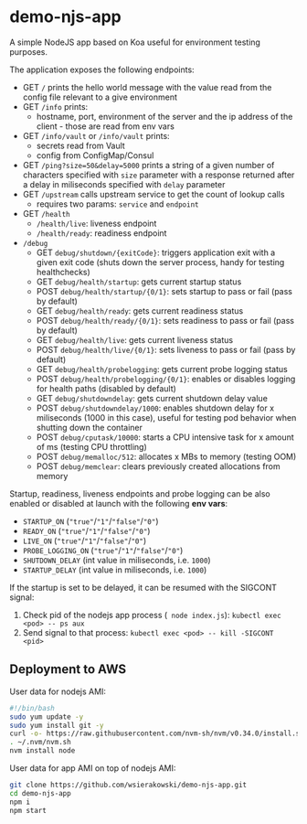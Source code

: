 # demo-njs-app

A simple NodeJS app based on Koa useful for environment testing purposes.

The application exposes the following endpoints:

- GET `/` prints the hello world message with the value read from the config file relevant to a give environment
- GET `/info` prints:
  - hostname, port, environment of the server and the ip address of the client - those are read from env vars
- GET `/info/vault` or `/info/vault` prints:
  - secrets read from Vault
  - config from ConfigMap/Consul
- GET `/ping?size=50&delay=5000` prints a string of a given number of characters specified with `size` parameter with a response returned after a delay in miliseconds specified with `delay` parameter
- GET `/upstream` calls upstream service to get the count of lookup calls
  - requires two params: `service` and `endpoint`
- GET `/health` 
  - `/health/live`: liveness endpoint 
  - `/health/ready`: readiness endpoint
- `/debug`
  - GET `debug/shutdown/{exitCode}`: triggers application exit with a given exit code (shuts down the server process, handy for testing healthchecks)
  - GET `debug/health/startup`: gets current startup status
  - POST `debug/health/startup/{0/1}`: sets startup to pass or fail (pass by default)
  - GET `debug/health/ready`: gets current readiness status
  - POST `debug/health/ready/{0/1}`: sets readiness to pass or fail (pass by default)
  - GET `debug/health/live`: gets current liveness status
  - POST `debug/health/live/{0/1}`: sets liveness to pass or fail (pass by default)
  - GET `debug/health/probelogging`: gets current probe logging status
  - POST `debug/health/probelogging/{0/1}`: enables or disables logging for health paths (disabled by default)
  - GET `debug/shutdowndelay`: gets current shutdown delay value
  - POST `debug/shutdowndelay/1000`: enables shutdown delay for x miliseconds (1000 in this case), useful for testing pod behavior when shutting down the container
  - POST `debug/cputask/10000`: starts a CPU intensive task for x amount of ms (testing CPU throttling)
  - POST `debug/memalloc/512`: allocates x MBs to memory (testing OOM)
  - POST `debug/memclear`: clears previously created allocations from memory

Startup, readiness, liveness endpoints and probe logging can be also enabled or disabled at launch with the following **env vars**:
- `STARTUP_ON` (`"true"`/`"1"`/`"false"`/`"0"`)
- `READY_ON` (`"true"`/`"1"`/`"false"`/`"0"`)
- `LIVE_ON` (`"true"`/`"1"`/`"false"`/`"0"`)
- `PROBE_LOGGING_ON` (`"true"`/`"1"`/`"false"`/`"0"`)
- `SHUTDOWN_DELAY` (int value in miliseconds, i.e. `1000`)
- `STARTUP_DELAY` (int value in miliseconds, i.e. `1000`)

If the startup is set to be delayed, it can be resumed with the SIGCONT signal:
1. Check pid of the nodejs app process (` node index.js`): `kubectl exec <pod> -- ps aux`
2. Send signal to that process: `kubectl exec <pod> -- kill -SIGCONT <pid>`

## Deployment to AWS

User data for nodejs AMI:

```bash
#!/bin/bash
sudo yum update -y
sudo yum install git -y
curl -o- https://raw.githubusercontent.com/nvm-sh/nvm/v0.34.0/install.sh | bash
. ~/.nvm/nvm.sh
nvm install node
```

User data for app AMI on top of nodejs AMI:

```bash
git clone https://github.com/wsierakowski/demo-njs-app.git
cd demo-njs-app
npm i
npm start
```
